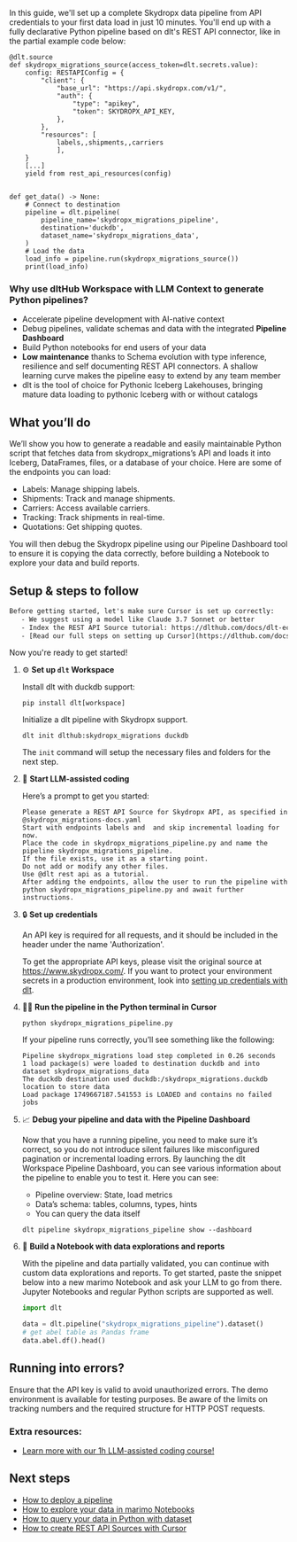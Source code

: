 In this guide, we'll set up a complete Skydropx data pipeline from API credentials to your first data load in just 10 minutes. You'll end up with a fully declarative Python pipeline based on dlt's REST API connector, like in the partial example code below:

```python-outcome
@dlt.source
def skydropx_migrations_source(access_token=dlt.secrets.value):
    config: RESTAPIConfig = {
        "client": {
            "base_url": "https://api.skydropx.com/v1/",
            "auth": {
                "type": "apikey",
                "token": SKYDROPX_API_KEY,
            },
        },
        "resources": [
            labels,,shipments,,carriers
            ],
    }
    [...]
    yield from rest_api_resources(config)


def get_data() -> None:
    # Connect to destination
    pipeline = dlt.pipeline(
        pipeline_name='skydropx_migrations_pipeline',
        destination='duckdb',
        dataset_name='skydropx_migrations_data', 
    )
    # Load the data
    load_info = pipeline.run(skydropx_migrations_source())
    print(load_info) 
```

### Why use dltHub Workspace with LLM Context to generate Python pipelines?

- Accelerate pipeline development with AI-native context
- Debug pipelines, validate schemas and data with the integrated **Pipeline Dashboard**
- Build Python notebooks for end users of your data
- **Low maintenance** thanks to Schema evolution with type inference, resilience and self documenting REST API connectors. A shallow learning curve makes the pipeline easy to extend by any team member
- dlt is the tool of choice for Pythonic Iceberg Lakehouses, bringing mature data loading to pythonic Iceberg with or without catalogs

## What you’ll do

We’ll show you how to generate a readable and easily maintainable Python script that fetches data from skydropx_migrations’s API and loads it into Iceberg, DataFrames, files, or a database of your choice. Here are some of the endpoints you can load:

- Labels: Manage shipping labels.
- Shipments: Track and manage shipments.
- Carriers: Access available carriers.
- Tracking: Track shipments in real-time.
- Quotations: Get shipping quotes.

You will then debug the Skydropx pipeline using our Pipeline Dashboard tool to ensure it is copying the data correctly, before building a Notebook to explore your data and build reports.

## Setup & steps to follow

```default
Before getting started, let's make sure Cursor is set up correctly:
   - We suggest using a model like Claude 3.7 Sonnet or better
   - Index the REST API Source tutorial: https://dlthub.com/docs/dlt-ecosystem/verified-sources/rest_api/ and add it to context as **@dlt rest api**
   - [Read our full steps on setting up Cursor](https://dlthub.com/docs/dlt-ecosystem/llm-tooling/cursor-restapi#23-configuring-cursor-with-documentation)
```

Now you're ready to get started!

1. ⚙️ **Set up `dlt` Workspace**
    
    Install dlt with duckdb support:
    ```shell
    pip install dlt[workspace]
    ```

    Initialize a dlt pipeline with Skydropx support.
    ```shell
    dlt init dlthub:skydropx_migrations duckdb
    ```

    The `init` command will setup the necessary files and folders for the next step.
    
2. 🤠 **Start LLM-assisted coding**
    
    Here’s a prompt to get you started:
    
    ```prompt
    Please generate a REST API Source for Skydropx API, as specified in @skydropx_migrations-docs.yaml 
    Start with endpoints labels and  and skip incremental loading for now. 
    Place the code in skydropx_migrations_pipeline.py and name the pipeline skydropx_migrations_pipeline. 
    If the file exists, use it as a starting point. 
    Do not add or modify any other files. 
    Use @dlt rest api as a tutorial. 
    After adding the endpoints, allow the user to run the pipeline with python skydropx_migrations_pipeline.py and await further instructions.
    ```

    
3. 🔒 **Set up credentials** 
    
    An API key is required for all requests, and it should be included in the header under the name 'Authorization'.
    
    To get the appropriate API keys, please visit the original source at https://www.skydropx.com/.
    If you want to protect your environment secrets in a production environment, look into [setting up credentials with dlt](https://dlthub.com/docs/walkthroughs/add_credentials).
    
4. 🏃‍♀️ **Run the pipeline in the Python terminal in Cursor**
    
    ```shell
    python skydropx_migrations_pipeline.py
    ```
    
    If your pipeline runs correctly, you’ll see something like the following:
    
    ```shell
    Pipeline skydropx_migrations load step completed in 0.26 seconds
    1 load package(s) were loaded to destination duckdb and into dataset skydropx_migrations_data
    The duckdb destination used duckdb:/skydropx_migrations.duckdb location to store data
    Load package 1749667187.541553 is LOADED and contains no failed jobs
    ```
    
5. 📈 **Debug your pipeline and data with the Pipeline Dashboard**

    Now that you have a running pipeline, you need to make sure it’s correct, so you do not introduce silent failures like misconfigured pagination or incremental loading errors. By launching the dlt Workspace Pipeline Dashboard, you can see various information about the pipeline to enable you to test it. Here you can see:
    - Pipeline overview: State, load metrics
    - Data’s schema: tables, columns, types, hints
    - You can query the data itself
    
    ```shell
    dlt pipeline skydropx_migrations_pipeline show --dashboard
    ```
    
6. 🐍 **Build a Notebook with data explorations and reports**

    With the pipeline and data partially validated, you can continue with custom data explorations and reports. To get started, paste the snippet below into a new marimo Notebook and ask your LLM to go from there. Jupyter Notebooks and regular Python scripts are supported as well.

    
    ```python
    import dlt

   data = dlt.pipeline("skydropx_migrations_pipeline").dataset()
   # get abel table as Pandas frame
   data.abel.df().head()
    ```

## Running into errors?

Ensure that the API key is valid to avoid unauthorized errors. The demo environment is available for testing purposes. Be aware of the limits on tracking numbers and the required structure for HTTP POST requests.

### Extra resources:

- [Learn more with our 1h LLM-assisted coding course!](https://www.youtube.com/watch?v=GGid70rnJuM)

## Next steps

- [How to deploy a pipeline](https://dlthub.com/docs/walkthroughs/deploy-a-pipeline)
- [How to explore your data in marimo Notebooks](https://dlthub.com/docs/general-usage/dataset-access/marimo)
- [How to query your data in Python with dataset](https://dlthub.com/docs/general-usage/dataset-access/dataset)
- [How to create REST API Sources with Cursor](https://dlthub.com/docs/dlt-ecosystem/llm-tooling/cursor-restapi)
